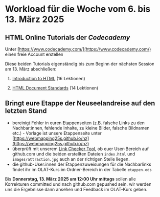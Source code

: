 # Workload für die Woche vom 6. bis 13. März 2025

## HTML Online Tutorials der *Codecademy*

Unter [https://www.codecademy.com/](https://www.codecademy.com/) einen freie Account erstellen

Diese beiden Tutorials eigenständig bis zum Beginn der nächsten Session am 13. März abschließen:

1. [Introduction to HTML](https://www.codecademy.com/courses/learn-html/lessons/intro-to-html) (16 Lektionen)

2. [HTML Document Standards](https://www.codecademy.com/courses/learn-html/lessons/html-document-standards/) (14 Lektionen)

## Bringt eure Etappe der Neuseelandreise auf den letzten Stand

- bereinigt Fehler in euren Etappenseiten (z.B. falsche Links zu den Nachbar:innen, fehlende Inhalte, zu kleine Bilder, falsche Bildnamen etc.) - Vorlage ist unsere Etappenseite unter [https://webmapping25s.github.io/nz](https://webmapping25s.github.io/nz)
- überprüft mit unserem [Link Checker Tool](https://webmapping25s.github.io/linkchecker), ob euer User-Bereich auf github.com und die beiden erstellten Dateien `index.html`  und `images/attraction.jpg` auch an der richtigen Stelle liegen.
- die github-User:innen der Etappenzuweisungen für die Nachbarlinks findet ihr im OLAT-Kurs im Ordner-Bereich in der Tabelle `etappen.ods`

Bis **Donnerstag, 13. März 2025 um 12:00 Uhr mittags** sollen alle Korrekturen committed und nach github.com gepushed sein. wir werden uns die Ergebnisse dann ansehen und Feedback im OLAT-Kurs geben.
